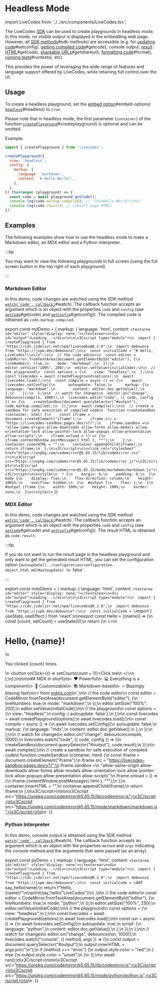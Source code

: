 # Headless Mode

import LiveCodes from '../../src/components/LiveCodes.tsx';

The LiveCodes [SDK](../sdk/index.html.md) can be used to create playgrounds in headless mode. In this mode, no visible output is displayed in the embedding web page. However, all [SDK methods](../sdk/js-ts.html.md)#sdk-methods) are accessible (e.g. for [updating code](./js-ts.html.md)#setconfig), [getting compiled code](./js-ts.html.md)#getcode), console output, [result HTML](./js-ts.html.md)#getcode), [shareable URLs](./js-ts.html.md)#getshareurl), [formatting code](./js-ts.html.md)#format), [running tests](./js-ts.html.md)#runtests), etc).

This provides the power of leveraging the wide range of features and language support offered by LiveCodes, while retaining full control over the UI.

## Usage

To create a headless playground, set the [embed option](./js-ts.html.md)#embed-options) [`headless`](../sdk/js-ts.html.md)#headless) to `true`.

Please note that in headless mode, the first parameter (`container`) of the function [`createPlayground`](../sdk/js-ts.html.md)#createplayground) is optional and can be omitted.

<div style={{ clear: 'both' }}></div>

Example:

```js
import { createPlayground } from 'livecodes';

createPlayground({
  view: 'headless',
  config: {
    markup: {
      language: 'markdown',
      content: '# Hello World!',
    },
  },
}).then(async (playground) => {
  const code = await playground.getCode();
  console.log(code.markup.compiled); // "<h1>Hello World!</h1>"
  console.log(code.result); // (result page HTML)
});
```

## Examples

The following examples show how to use the headless mode to make a Markdown editor, an MDX editor and a Python interpreter.

:::tip

You may want to view the following playgrounds in full screen (using the full screen button in the top right of each playground).

:::

### Markdown Editor

In this demo, code changes are watched using the SDK method [`watch('code', callback)`](./js-ts.html.md)#watch). The callback function accepts an argument which is an object with the properties `code` and `config` (see [`getCode`](./js-ts.html.md)#getcode) and [`getConfig`](./js-ts.html.md)#getconfig)). The compiled code is obtained as `code.markup.compiled`.

<!-- prettier-ignore -->
export const mdDemo = { markup: { language: 'html', content: `<textarea id="editor" style="display: none;"></textarea>\n<div id="output">Loading...</div>\n\n\x3Cscript type="module">\n  import { createPlayground } from "https://cdn.jsdelivr.net/npm/livecodes@0.2.0";\n  import debounce from "https://jspm.dev/debounce";\n\n  const initialCode = "# Hello, LiveCodes!\\n\\n";\n\n  // the code editor\n  const editor = CodeMirror.fromTextArea(document.getElementById("editor"), {\n    lineNumbers: true,\n    mode: "markdown",\n  });\n  editor.setSize("100%", 200);\n  editor.setValue(initialCode);\n\n  // the playground\n  const options = {\n    view: "headless",\n  };\n\n  const livecodes = await createPlayground(options);\n  await livecodes.load();\n\n  const compile = async () => {\n    await livecodes.setConfig({\n      autoupdate: false,\n      markup: {\n        language: "markdown",\n        content: editor.doc.getValue(),\n      },\n    });\n  };\n\n  // watch for changes\n  editor.on("change", debounce(compile, 1000));\n  livecodes.watch("code", ({ code, config }) => {\n    createSandbox(document.querySelector("#output"), code.markup.compiled);\n  });\n\n  await compile();\n\n  // create a sandbox for safe execution of compiled code\n  function createSandbox (container, html) {\n    const iframe = document.createElement("iframe");\n    iframe.src = "https://livecodes-sandbox.pages.dev/v7/";\n    iframe.sandbox =\n      "allow-same-origin allow-downloads allow-forms allow-modals allow-orientation-lock allow-pointer-lock allow-popups allow-presentation allow-scripts";\n    iframe.onload = () => {\n      iframe.contentWindow.postMessage({ html }, "*");\n    };\n    container.innerHTML = "";\n    container.appendChild(iframe);\n    return iframe;\n  };\n\x3C/script>\n\n<link rel="stylesheet" href="https://unpkg.com/codemirror@5.65.15/lib/codemirror.css" />\n\x3Cscript src="https://unpkg.com/codemirror@5.65.15/lib/codemirror.js">\x3C/script>\n\x3Cscript src="https://unpkg.com/codemirror@5.65.15/mode/markdown/markdown.js">\x3C/script>\n\n<style>\n  * {\n    margin: 0;\n    padding: 0;\n  }\n  body {\n    display: flex;\n    flex-direction: column;\n    height: 100vh;\n    overflow: hidden;\n  }\n  #output {\n    flex: 1;\n  }\n  #output iframe {\n    width: 100%;\n    height: 100%;\n    border: none;\n  }\n</style>\n` }}

<LiveCodes config={mdDemo} height="80vh"></LiveCodes>

### MDX Editor

In this demo, code changes are watched using the SDK method [`watch('code', callback)`](./js-ts.html.md)#watch). The callback function accepts an argument which is an object with the properties `code` and `config` (see [`getCode`](./js-ts.html.md)#getcode) and [`getConfig`](./js-ts.html.md)#getconfig)). The result HTML is obtained as `code.result`.

:::tip

If you do not want to run the result page in the headless playground and only want to get the generated result HTML, you can set the configuration option [`autoupdate](../configuration/configuration-object.html.md)#autoupdate) to `false`.

:::

<!-- prettier-ignore -->
export const mdxDemo = { markup: { language: 'html', content: `<textarea id="editor" style="display: none;"></textarea>\n<div id="output">Loading...</div>\n\n\x3Cscript type="module">\n  import { createPlayground } from "https://cdn.jsdelivr.net/npm/livecodes@0.2.0";\n  import debounce from "https://jspm.dev/debounce";\n\n  const initialCode = \`import { useState, useEffect } from 'react';\n\nexport const Hello = ({name}) => {\n  const [count, setCount] = useState(0);\n  return (\n    <>\n      <h1>Hello, {name}!</h1>\n      <p>You clicked {count} times.</p>\n      <button onClick={() => setCount(count + 1)}>Click me</button>\n    </>\n  );\n};\n\n<Hello name="LiveCodes"></Hello>\n\n## MDX in short\n\n- ❤️ Powerful\n- 💻 Everything is a component\n- 🔧 Customizable\n- 📚 Markdown-based\n- 🔥 Blazingly blazing fast\n\n> from [mdxjs.com](https://mdxjs.com/)\n\`;\n\n  // the code editor\n  const editor = CodeMirror.fromTextArea(document.getElementById("editor"), {\n    lineNumbers: true,\n    mode: "markdown",\n  });\n  editor.setSize("100%", 200);\n  editor.setValue(initialCode);\n\n  // the playground\n  const options = {\n    view: "headless",\n    config: { autoupdate: false },\n  };\n\n  const livecodes = await createPlayground(options);\n  await livecodes.load();\n\n  const compile = async () => {\n    await livecodes.setConfig({\n      autoupdate: false,\n      markup: {\n        language: "mdx",\n        content: editor.doc.getValue(),\n      },\n    });\n  };\n\n  // watch for changes\n  editor.on("change", debounce(compile, 1000));\n  livecodes.watch("code", ({ code, config }) => {\n    createSandbox(document.querySelector("#output"), code.result);\n  });\n\n  await compile();\n\n  // create a sandbox for safe execution of compiled code\n  function createSandbox (container, html) {\n    const iframe = document.createElement("iframe");\n    iframe.src = "https://livecodes-sandbox.pages.dev/v7/";\n    iframe.sandbox =\n      "allow-same-origin allow-downloads allow-forms allow-modals allow-orientation-lock allow-pointer-lock allow-popups allow-presentation allow-scripts";\n    iframe.onload = () => {\n      iframe.contentWindow.postMessage({ html }, "*");\n    };\n    container.innerHTML = "";\n    container.appendChild(iframe);\n    return iframe;\n  };\n\x3C/script>\n\n<link rel="stylesheet" href="https://unpkg.com/codemirror@5.65.15/lib/codemirror.css" />\n\x3Cscript src="https://unpkg.com/codemirror@5.65.15/lib/codemirror.js">\x3C/script>\n\x3Cscript src="https://unpkg.com/codemirror@5.65.15/mode/markdown/markdown.js">\x3C/script>\n\n<style>\n  * {\n    margin: 0;\n    padding: 0;\n  }\n  body {\n    display: flex;\n    flex-direction: column;\n    height: 100vh;\n    overflow: hidden;\n  }\n  #output {\n    flex: 1;\n  }\n  #output iframe {\n    width: 100%;\n    height: 100%;\n    border: none;\n  }\n</style>\n` }}

<LiveCodes config={mdxDemo} height="80vh"></LiveCodes>

### Python Interpreter

In this demo, console output is obtained using the SDK method [`watch('code', callback)`](./js-ts.html.md)#watch). The callback function accepts an argument which is an object with the properties `method` and `args` indicating the console method and the arguments that were passed (as an array).

<!-- prettier-ignore -->
export const pyDemo = { markup: { language: 'html', content: `<textarea id="editor" style="display: none"></textarea>\n<div id="output">Loading...</div>\n\n\x3Cscript type="module">\n  import { createPlayground } from "https://cdn.jsdelivr.net/npm/livecodes@0.2.0";\n  import debounce from "https://jspm.dev/debounce";\n\n  const initialCode = \`def say_hello(name):\n  return f"Hello, {name}!"\n\nprint(say_hello("LiveCodes"))\n\`;\n\n  // the code editor\n  const editor = CodeMirror.fromTextArea(document.getElementById("editor"), {\n    lineNumbers: true,\n    mode: "python",\n  });\n  editor.setSize("100%", 250);\n  editor.setValue(initialCode);\n\n  // the playground\n  const options = {\n    view: "headless",\n  };\n\n  const livecodes = await createPlayground(options);\n  await livecodes.load();\n\n  const run = async () => {\n    await livecodes.setConfig({\n      autoupdate: true,\n      script: {\n        language: "python",\n        content: editor.doc.getValue(),\n      },\n    });\n  };\n\n  // watch for changes\n  editor.on("change", debounce(run, 1000));\n  livecodes.watch("console", ({ method, args }) => {\n    const output = document.querySelector("#output");\n    output.innerHTML = args.join("\\n");\n    if (method === "error") {\n      output.style.color = "red";\n    } else {\n      output.style.color = "unset";\n    }\n  });\n\n  await run();\n\x3C/script>\n\n<link rel="stylesheet" href="https://unpkg.com/codemirror@5.65.15/lib/codemirror.css" />\n\x3Cscript src="https://unpkg.com/codemirror@5.65.15/lib/codemirror.js">\x3C/script>\n\x3Cscript src="https://unpkg.com/codemirror@5.65.15/mode/python/python.js">\x3C/script>\n\n<style>\n  * {\n    margin: 0;\n    padding: 0;\n  }\n  body {\n    display: flex;\n    flex-direction: column;\n    height: 100vh;\n    overflow: hidden;\n  }\n  #output {\n    flex: 1;\n    margin: 1em;\n    white-space: pre;\n    font-family: monospace;\n  }\n  #output iframe {\n    width: 100%;\n    height: 100%;\n    border: none;\n  }\n</style>\n` }}

<LiveCodes config={pyDemo} height="80vh"></LiveCodes>